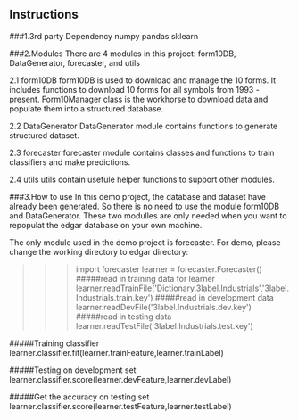 Instructions
-----------

###1.3rd party Dependency
numpy
pandas
sklearn

###2.Modules
There are 4 modules in this project: form10DB, DataGenerator, forecaster, and utils

2.1 form10DB
form10DB is used to download and manage the 10 forms. It includes functions to
download 10 forms for all symbols from 1993 - present. Form10Manager class is the 
workhorse to download data and populate them into a structured database.

2.2 DataGenerator
DataGenerator module contains functions to generate structured dataset.

2.3 forecaster
forecaster module contains classes and functions to train classifiers and make
predictions.

2.4 utils
utils contain usefule helper functions to support other modules.

###3.How to use
In this demo project, the database and dataset have already been generated. So
there is no need to use the module form10DB and DataGenerator. These two modulles
are only needed when you want to repopulat the edgar database on your own machine.

The only module used in the demo project is forecaster. For demo, please change
the working directory to edgar directory:

>>>import forecaster
learner = forecaster.Forecaster()
#####read in training data for learner
learner.readTrainFile('Dictionary.3label.Industrials','3label.Industrials.train.key')
#####read in development data
learner.readDevFile('3label.Industrials.dev.key')
#####read in testing data
learner.readTestFile('3label.Industrials.test.key')

#####Training classifier
learner.classifier.fit(learner.trainFeature,learner.trainLabel)

#####Testing on development set
learner.classifier.score(learner.devFeature,learner.devLabel)

#####Get the accuracy on testing set
learner.classifier.score(learner.testFeature,learner.testLabel)





